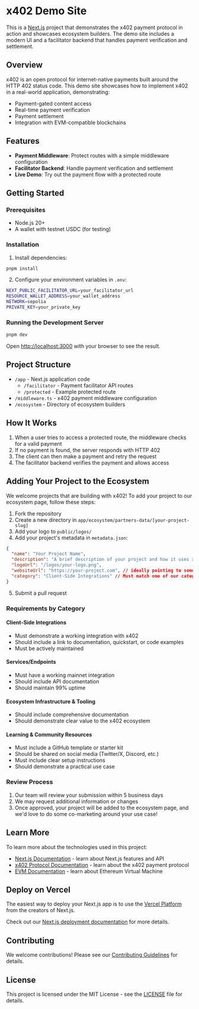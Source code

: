 # x402 Demo Site

This is a [Next.js](https://nextjs.org) project that demonstrates the x402 payment protocol in action and showcases ecosystem builders. The demo site includes a modern UI and a facilitator backend that handles payment verification and settlement.

## Overview

x402 is an open protocol for internet-native payments built around the HTTP 402 status code. This demo site showcases how to implement x402 in a real-world application, demonstrating:

- Payment-gated content access
- Real-time payment verification
- Payment settlement
- Integration with EVM-compatible blockchains

## Features

- **Payment Middleware**: Protect routes with a simple middleware configuration
- **Facilitator Backend**: Handle payment verification and settlement
- **Live Demo**: Try out the payment flow with a protected route

## Getting Started

### Prerequisites

- Node.js 20+
- A wallet with testnet USDC (for testing)

### Installation

1. Install dependencies:

  ```bash
  pnpm install
  ```

2. Configure your environment variables in `.env`:

  ```bash
  NEXT_PUBLIC_FACILITATOR_URL=your_facilitator_url
  RESOURCE_WALLET_ADDRESS=your_wallet_address
  NETWORK=sepolia
  PRIVATE_KEY=your_private_key
  ```

### Running the Development Server

```bash
pnpm dev
```

Open [http://localhost:3000](http://localhost:3000) with your browser to see the result.

## Project Structure

- `/app` - Next.js application code
  - `/facilitator` - Payment facilitator API routes
  - `/protected` - Example protected route
- `/middleware.ts` - x402 payment middleware configuration
- `/ecosystem` - Directory of ecosystem builders 

## How It Works

1. When a user tries to access a protected route, the middleware checks for a valid payment
2. If no payment is found, the server responds with HTTP 402
3. The client can then make a payment and retry the request
4. The facilitator backend verifies the payment and allows access

## Adding Your Project to the Ecosystem

We welcome projects that are building with x402! To add your project to our ecosystem page, follow these steps:

1. Fork the repository
2. Create a new directory in `app/ecosystem/partners-data/[your-project-slug]`
3. Add your logo to `public/logos/`
4. Add your project's metadata in `metadata.json`:

```json
{
  "name": "Your Project Name",
  "description": "A brief description of your project and how it uses x402",
  "logoUrl": "/logos/your-logo.png",
  "websiteUrl": "https://your-project.com", // ideally pointing to somehwere to learn more about the x402 integration
  "category": "Client-Side Integrations" // Must match one of our categories: - `Client-Side Integrations`, `Services/Endpoints`, `Ecosystem Infrastructure & Tooling`, `Learning & Community Resources`
}
```


5. Submit a pull request

### Requirements by Category

#### Client-Side Integrations
- Must demonstrate a working integration with x402
- Should include a link to documentation, quickstart, or code examples
- Must be actively maintained

#### Services/Endpoints
- Must have a working mainnet integration
- Should include API documentation
- Should maintain 99% uptime

#### Ecosystem Infrastructure & Tooling
- Should include comprehensive documentation
- Should demonstrate clear value to the x402 ecosystem

#### Learning & Community Resources
- Must include a GitHub template or starter kit
- Should be shared on social media (Twitter/X, Discord, etc.)
- Must include clear setup instructions
- Should demonstrate a practical use case

### Review Process

1. Our team will review your submission within 5 business days
2. We may request additional information or changes
3. Once approved, your project will be added to the ecosystem page, and we'd love to do some co-marketing around your use case! 

## Learn More

To learn more about the technologies used in this project:

- [Next.js Documentation](https://nextjs.org/docs) - learn about Next.js features and API
- [x402 Protocol Documentation](https://github.com/coinbase/x402) - learn about the x402 payment protocol
- [EVM Documentation](https://ethereum.org/en/developers/docs/) - learn about Ethereum Virtual Machine

## Deploy on Vercel

The easiest way to deploy your Next.js app is to use the [Vercel Platform](https://vercel.com/new?utm_medium=default-template&filter=next.js&utm_source=create-next-app&utm_campaign=create-next-app-readme) from the creators of Next.js.

Check out our [Next.js deployment documentation](https://nextjs.org/docs/app/building-your-application/deploying) for more details.

## Contributing

We welcome contributions! Please see our [Contributing Guidelines](https://github.com/coinbase/x402/blob/main/CONTRIBUTING.md) for details.

## License

This project is licensed under the MIT License - see the [LICENSE](https://github.com/coinbase/x402/blob/main/LICENSE) file for details.
